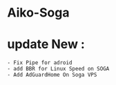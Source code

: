 # Aiko-Soga

# update New :
    - Fix Pipe for adroid
    - add BBR for Linux Speed on SOGA
    - Add AdGuardHome On Soga VPS

